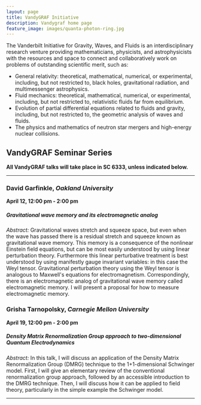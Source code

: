 ```yaml
---
layout: page
title: VandyGRAF Initiative 
description: Vandygraf home page 
feature_image: images/quanta-photon-ring.jpg
---
```


 The Vanderbilt Initiative  for Gravity, Waves, and Fluids is an interdisciplinary research venture  providing mathematicians, physicists, and astrophysicists with the resources and space to connect and collaboratively work on problems of outstanding scientific merit, such as:

+ General relativity: theoretical, mathematical, numerical, or experimental, including, but not restricted to, black holes, gravitational radiation, and multimessenger astrophysics.
+ Fluid mechanics: theoretical, mathematical, numerical, or experimental, including, but not restricted to, relativistic fluids far from equilibrium.
+ Evolution of partial differential equations related to fluids and gravity, including, but not restricted to, the geometric analysis of waves and fluids.
+ The physics and mathematics of neutron star mergers and high-energy nuclear collisions.

## VandyGRAF Seminar Series

**All VandyGRAF talks will take place in SC 6333, unless indicated below.**

<hr>

### David Garfinkle, *Oakland University*
**April 12, 12:00 pm - 2:00 pm**
##### Gravitational wave memory and its electromagnetic analog
*Abstract:* Gravitational waves stretch and squeeze space, but even when the wave has passed there is a residual stretch and squeeze known as gravitational wave memory.  This memory is a consequence of the nonlinear Einstein field equations, but can be most easily understood by using linear perturbation theory.  Furthermore this linear perturbative treatment is best understood by using manifestly gauge invariant variables: in this case the Weyl tensor.  Gravitational perturbation theory using the Weyl tensor is analogous to Maxwell's equations for electromagnetism.  Correspondingly, there is an electromagnetic analog of gravitational wave memory called electromagnetic memory. I will present a proposal for how to measure electromagnetic memory.

### Grisha Tarnopolsky, *Carnegie Mellon University*
**April 19, 12:00 pm - 2:00 pm**
##### Density Matrix Renormalization Group approach to two-dimensional Quantum Electrodynamics
*Abstract:* In this talk, I will discuss an application of the Density Matrix Renormalization Group (DMRG) technique to the 1+1-dimensional Schwinger model. First, I will give an elementary review of the conventional renormalization group approach, followed by an accessible introduction to the DMRG technique. Then, I will discuss how it can be applied to field theory, particularly in the simple example the Schwinger model.

<hr>

